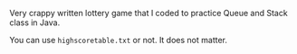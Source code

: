 Very crappy written lottery game that I coded to practice Queue and Stack class in Java.

You can use `highscoretable.txt` or not. It does not matter.
